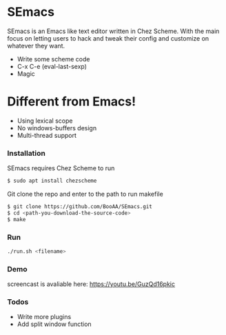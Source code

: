 # SEmacs

SEmacs is an Emacs like text editor written in Chez Scheme. With the main focus on letting users to hack and tweak their config and customize on whatever they want.

  - Write some scheme code
  - C-x C-e (eval-last-sexp)
  - Magic

# Different from Emacs!

  - Using lexical scope
  - No windows-buffers design
  - Multi-thread support

### Installation

SEmacs requires Chez Scheme to run

```sh
$ sudo apt install chezscheme
```

Git clone the repo and enter to the path to run makefile

```sh
$ git clone https://github.com/BooAA/SEmacs.git
$ cd <path-you-download-the-source-code>
$ make
```

### Run

```sh
./run.sh <filename>
```
### Demo
screencast is avaliable here: https://youtu.be/GuzQd16pkic

### Todos

 - Write more plugins
 - Add split window function

